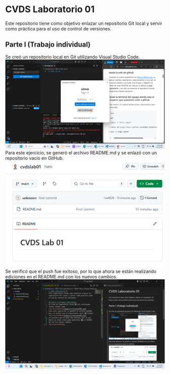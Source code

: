 # CVDS Laboratorio 01
Este repositorio tiene como objetivo enlazar un repositorio Git local y servir como práctica para el uso de control de versiones.

## Parte I (Trabajo individual)
Se creó un repositorio local en Git utilizando Visual Studio Code.
![Screenshot001](Images/screenshot001.png)
Para este ejercicio, se generó el archivo README.md y se enlazó con un repositorio vacío en GitHub.
![Screenshot002](Images/screenshot002.png)
Se verificó que el push fue exitoso, por lo que ahora se están realizando ediciones en el README.md con los nuevos cambios.
![Screenshot003](Images/screenshot003.png)